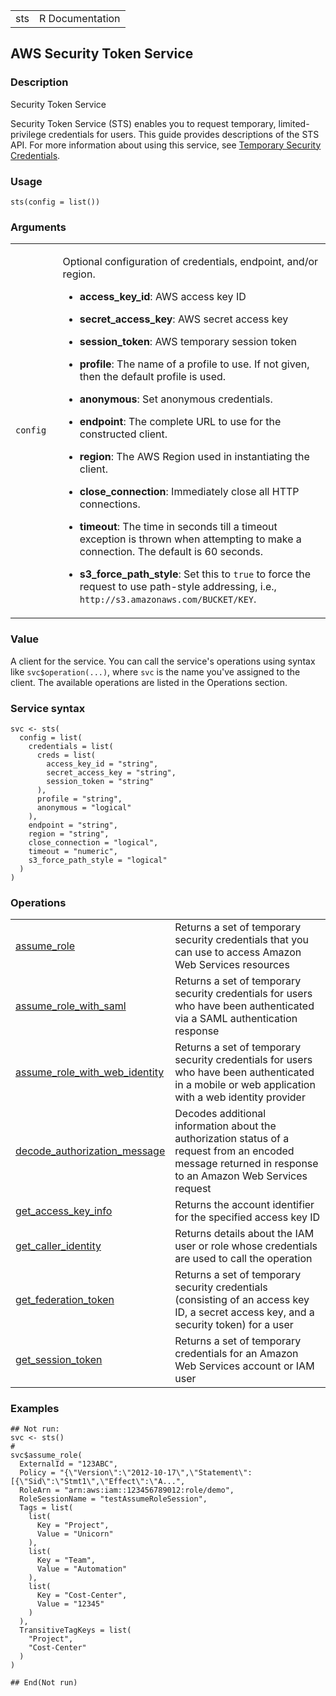 <table style="width: 100%;">
<tbody>
<tr class="odd">
<td>sts</td>
<td style="text-align: right;">R Documentation</td>
</tr>
</tbody>
</table>

## AWS Security Token Service

### Description

Security Token Service

Security Token Service (STS) enables you to request temporary,
limited-privilege credentials for users. This guide provides
descriptions of the STS API. For more information about using this
service, see [Temporary Security
Credentials](https://docs.aws.amazon.com/IAM/latest/UserGuide/id_credentials_temp.html).

### Usage

    sts(config = list())

### Arguments

<table>
<colgroup>
<col style="width: 15%" />
<col style="width: 85%" />
</colgroup>
<tbody>
<tr class="odd">
<td><code id="sts_:_config">config</code></td>
<td><p>Optional configuration of credentials, endpoint, and/or
region.</p>
<ul>
<li><p><strong>access_key_id</strong>: AWS access key ID</p></li>
<li><p><strong>secret_access_key</strong>: AWS secret access
key</p></li>
<li><p><strong>session_token</strong>: AWS temporary session
token</p></li>
<li><p><strong>profile</strong>: The name of a profile to use. If not
given, then the default profile is used.</p></li>
<li><p><strong>anonymous</strong>: Set anonymous credentials.</p></li>
<li><p><strong>endpoint</strong>: The complete URL to use for the
constructed client.</p></li>
<li><p><strong>region</strong>: The AWS Region used in instantiating the
client.</p></li>
<li><p><strong>close_connection</strong>: Immediately close all HTTP
connections.</p></li>
<li><p><strong>timeout</strong>: The time in seconds till a timeout
exception is thrown when attempting to make a connection. The default is
60 seconds.</p></li>
<li><p><strong>s3_force_path_style</strong>: Set this to
<code>true</code> to force the request to use path-style addressing,
i.e., <code
style="white-space: pre;">⁠http://s3.amazonaws.com/BUCKET/KEY⁠</code>.</p></li>
</ul></td>
</tr>
</tbody>
</table>

### Value

A client for the service. You can call the service's operations using
syntax like `svc$operation(...)`, where `svc` is the name you've
assigned to the client. The available operations are listed in the
Operations section.

### Service syntax

    svc <- sts(
      config = list(
        credentials = list(
          creds = list(
            access_key_id = "string",
            secret_access_key = "string",
            session_token = "string"
          ),
          profile = "string",
          anonymous = "logical"
        ),
        endpoint = "string",
        region = "string",
        close_connection = "logical",
        timeout = "numeric",
        s3_force_path_style = "logical"
      )
    )

### Operations

<table>
<tbody>
<tr class="odd">
<td style="text-align: left;"><a href="../sts_assume_role/"> assume_role </a></td>
<td style="text-align: left;">Returns a set of temporary security
credentials that you can use to access Amazon Web Services
resources</td>
</tr>
<tr class="even">
<td style="text-align: left;"><a href="../sts_assume_role_with_saml/"> assume_role_with_saml </a></td>
<td style="text-align: left;">Returns a set of temporary security
credentials for users who have been authenticated via a SAML
authentication response</td>
</tr>
<tr class="odd">
<td style="text-align: left;"><a href="../sts_assume_role_with_web_identity/"> assume_role_with_web_identity </a></td>
<td style="text-align: left;">Returns a set of temporary security
credentials for users who have been authenticated in a mobile or web
application with a web identity provider</td>
</tr>
<tr class="even">
<td style="text-align: left;"><a href="../sts_decode_authorization_message/"> decode_authorization_message </a></td>
<td style="text-align: left;">Decodes additional information about the
authorization status of a request from an encoded message returned in
response to an Amazon Web Services request</td>
</tr>
<tr class="odd">
<td style="text-align: left;"><a href="../sts_get_access_key_info/"> get_access_key_info </a></td>
<td style="text-align: left;">Returns the account identifier for the
specified access key ID</td>
</tr>
<tr class="even">
<td style="text-align: left;"><a href="../sts_get_caller_identity/"> get_caller_identity </a></td>
<td style="text-align: left;">Returns details about the IAM user or role
whose credentials are used to call the operation</td>
</tr>
<tr class="odd">
<td style="text-align: left;"><a href="../sts_get_federation_token/"> get_federation_token </a></td>
<td style="text-align: left;">Returns a set of temporary security
credentials (consisting of an access key ID, a secret access key, and a
security token) for a user</td>
</tr>
<tr class="even">
<td style="text-align: left;"><a href="../sts_get_session_token/"> get_session_token </a></td>
<td style="text-align: left;">Returns a set of temporary credentials for
an Amazon Web Services account or IAM user</td>
</tr>
</tbody>
</table>

### Examples

    ## Not run: 
    svc <- sts()
    # 
    svc$assume_role(
      ExternalId = "123ABC",
      Policy = "{\"Version\":\"2012-10-17\",\"Statement\":[{\"Sid\":\"Stmt1\",\"Effect\":\"A...",
      RoleArn = "arn:aws:iam::123456789012:role/demo",
      RoleSessionName = "testAssumeRoleSession",
      Tags = list(
        list(
          Key = "Project",
          Value = "Unicorn"
        ),
        list(
          Key = "Team",
          Value = "Automation"
        ),
        list(
          Key = "Cost-Center",
          Value = "12345"
        )
      ),
      TransitiveTagKeys = list(
        "Project",
        "Cost-Center"
      )
    )

    ## End(Not run)
